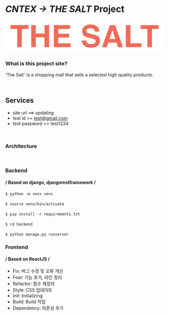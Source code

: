</br>

# *CNTEX -> THE SALT* Project #
![logo](./platform/src/factory/images/theSalt.png)

### What is this project site? ###
'The Salt' is a shopping mall that sells a selected high quality products.

<br/>

## Services ### 
- site url ==> updating
- test id >> test@gmail.com
- test password >> test1234 

<br/>

### Architecture ###

<br/>

### 

### Backend ###
#### / Based on django, djangorestframework /
```
$ python -m venv venv

$ source venv/bin/activate

$ pip install -r requirements.txt

$ cd backend

$ python manage.py runserver
```

### Frontend
#### / Based on ReactJS /

* Fix: 버그 수정 및 오류 개선
* Feat: 기능 추가, 라인 정리
* Refactor: 함수 재정의
* Style: CSS 업데이트
* Init: Initializing
* Build: Build 작업
* Dependency: 의존성 추가 
